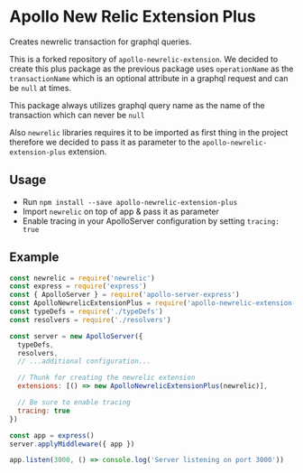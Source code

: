 # Apollo New Relic Extension Plus
Creates newrelic transaction for graphql queries.

This is a forked repository of `apollo-newrelic-extension`. We decided to create this plus package as
the previous package uses `operationName` as the `transactionName` which is an optional
 attribute in a graphql request and can be `null` at times. 

This package always utilizes graphql query name as the name of the transaction which can never be `null`

Also `newrelic` libraries requires it to be imported as first thing in the project therefore we
decided to pass it as parameter to the `apollo-newrelic-extension-plus` extension.

## Usage
* Run `npm install --save apollo-newrelic-extension-plus`
* Import `newrelic` on top of app & pass it as parameter
* Enable tracing in your ApolloServer configuration by setting `tracing: true`
## Example
```javascript
const newrelic = require('newrelic')
const express = require('express')
const { ApolloServer } = require('apollo-server-express')
const ApolloNewrelicExtensionPlus = require('apollo-newrelic-extension-plus')
const typeDefs = require('./typeDefs')
const resolvers = require('./resolvers')

const server = new ApolloServer({
  typeDefs,
  resolvers,
  // ...additional configuration...

  // Thunk for creating the newrelic extension
  extensions: [() => new ApolloNewrelicExtensionPlus(newrelic)],

  // Be sure to enable tracing
  tracing: true
})

const app = express()
server.applyMiddleware({ app })

app.listen(3000, () => console.log('Server listening on port 3000'))
```
